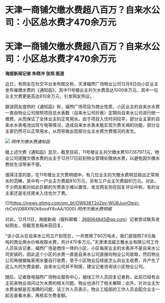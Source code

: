 # 天津一商铺欠缴水费超八百万？自来水公司：小区总水费才470余万元

# 天津一商铺欠缴水费超八百万？自来水公司：小区总水费才470余万元

**海报新闻记者 朱晓冲 张旭 报道**

近日，有网友在社交平台发布图文称，天津福煦广场物业公司12月8日向小区业主发布催缴水费的《通知函》，其中11号楼业主共欠水费高达1000余万元，其中一位业主欠费更是高达810余万元，引发网友热议。

据该网友提供的《通知函》称，福煦广场项目为商业性质，小区业主的自来水水费一直由物业公司按照项目总水表数（自来水公司抄表）定期向自来水公司进行统一缴费，从而保证了全体业主的正常用水。由于项目入住时间较早，部分业主家的自来水水表电池出现亏电等情况，造成自来水水表未能实现欠费关阀的功能，部分业主家仍然可以正常用水，从而导致出现部分业主水费欠费情况的发生。

![](https://inews.gtimg.com/om_bt/O1dDAbn6iQcpo_ZktntMc9ykEwMGehNcgcfu2Hg3lHRwQAA/1000)
_网传欠缴水费通知函_

据上述欠费《通知函》显示，截至目前，11号楼业主共欠缴水费10726797.1元，物业公司提醒欠缴水费的业主于12月17日前到物业管理处缴纳水费，以避免因欠缴水费给生活带来不便。

值得注意的是，在11号楼业主欠费明细中，有几位业主的欠缴水费明显超出正常用水的范畴，其中有一户业主欠费超810万元，另有三户业主欠费超81万元。对此，不少网友都对如此巨额的欠费表示难以置信，发文网友则在回复评论中称，有的业主家还是毛坯房未入住也欠了费。

![](https://inews.gtimg.com/om_bt/OW638T2oZpy-WUBJuviOtezi-
rbCeVj0BRXNOk8xodY8cAA/1000) _网传欠缴水费明细_

对此，12月11日，海报新闻（报料邮箱：368064845@qq.com）记者尝试联系发帖网友，但截至发稿未获回复，

“该小区从在自来水公司立户到现在，一共使用了60万吨水，我们是按照7.9元每吨的商业用水价格收取水费，共计470多万元。”天津津滨威立雅水业有限公司工作人员告诉记者，福煦广场是商住一体的小区，小区每家业主的水表并不是自来水公司安装的，因此这个小区的水费一直是自来水公司直接向物业公司收取，然后物业公司再根据每家用水量自行收费，至于小区物业后续是怎么向业主收费，并产生了这么大的欠费金额，自来水公司并不知情，建议记者咨询该小区物业公司。

随后，记者致电福煦广场物业服务中心，接线工作人员回复记者称，此前已经有业主前来物业询问过欠水费的相关问题，物业也进行了相关解释；此外，针对业主欠水费金额是否准确的问题，该工作人员表示，物业工程部的工作人员会配合业主一起去查看水表，再核实欠费金额。

